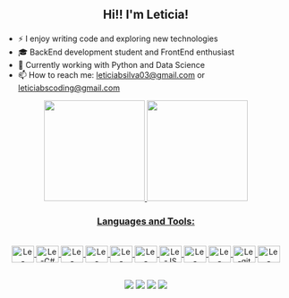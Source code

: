 ## <p align="center"> Hi!! I'm Leticia! </p>

- ⚡ I enjoy writing code and exploring new technologies
- 🎓 BackEnd development student and FrontEnd enthusiast
- 🔭 Currently working with Python and Data Science
- 📫 How to reach me: leticiabsilva03@gmail.com or leticiabscoding@gmail.com

<div align="center">
  <a href="https://github.com/leticiabsilva03">
  <img height="180cm" src="https://github-readme-stats.vercel.app/api?username=leticiabsilva03&show_icons=true&theme=tokyonight&include_all_commits=true&count_private=true"/>
  <img height="180cm" src="https://github-readme-stats.vercel.app/api/top-langs/?username=leticiabsilva03&layout=compact&langs_count=16&theme=tokyonight"/>
 
   ### Languages and Tools:
  <div align="center" style="display: inline_block"><br>
    <img align="center" alt="Le-python" height="30" width="40" src="https://cdn.jsdelivr.net/gh/devicons/devicon/icons/python/python-original.svg">
    <img align="center" alt="Le-C#" height="30" width="40" src="https://cdn.jsdelivr.net/gh/devicons/devicon/icons/csharp/csharp-original.svg">
    <img align="center" alt="Le-Java" height="30" width="40" src="https://cdn.jsdelivr.net/gh/devicons/devicon/icons/java/java-original.svg">  
    <img align="center" alt="Le-Angular" height="30" width="40" src="https://cdn.jsdelivr.net/gh/devicons/devicon/icons/angularjs/angularjs-plain.svg">
    <img align="center" alt="Le-HTML" height="30" width="40" src="https://cdn.jsdelivr.net/gh/devicons/devicon/icons/html5/html5-original.svg">
    <img align="center" alt="Le-CSS3" height="30" width="40" src="https://cdn.jsdelivr.net/gh/devicons/devicon/icons/css3/css3-original.svg">
    <img align="center" alt="Le-JS" height="30" width="40" src="https://cdn.jsdelivr.net/gh/devicons/devicon/icons/javascript/javascript-original.svg">
    <img align="center" alt="Le-react" height="30" width="40" src="https://cdn.jsdelivr.net/gh/devicons/devicon/icons/react/react-original.svg">
    <img align="center" alt="Le-typescrit" height="30" width="40" src="https://cdn.jsdelivr.net/gh/devicons/devicon/icons/typescript/typescript-original.svg">  
    <img align="center" alt="Le-git" height="30" width="40" src="https://cdn.jsdelivr.net/gh/devicons/devicon/icons/git/git-original.svg">
    <img align="center" alt="Le-github" height="30" width="40" src="https://cdn.jsdelivr.net/gh/devicons/devicon/icons/github/github-original.svg">
                                                          
##

<div align="center">
   <a href="https://www.linkedin.com/in/letícia-batista-silva-3b4b98242" target="_blank"><img align="center" src="https://img.shields.io/badge/LinkedIn-0077B5?style=for-the-badge&logo=linkedin&logoColor=white" target="_blank"></a>
    <a href="https://www.instagram.com/leticiabsilv_/" target="_blank"><img align="center" src="https://img.shields.io/badge/Instagram-E4405F?style=for-the-badge&logo=instagram&logoColor=white" target="_blank"></a>
    <a href="https://discord.gg/UuZan6fVY4" target="_blank"><img align="center" src="https://img.shields.io/badge/Discord-7289DA?style=for-the-badge&logo=discord&logoColor=white" target="_blank"></a>
    <a href="mailto:leticiabscoding@gmail.com" target="_blank"><img align="center" src="https://img.shields.io/badge/Gmail-D14836?style=for-the-badge&logo=gmail&logoColor=white" target="_blank"></a>
<div> 
